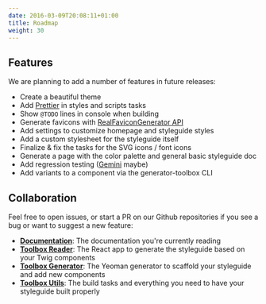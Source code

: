 ```yaml
---
date: 2016-03-09T20:08:11+01:00
title: Roadmap
weight: 30
---
```


## Features

We are planning to add a number of features in future releases:

- Create a beautiful theme
- Add [Prettier](https://prettier.github.io/prettier) in styles and scripts tasks
- Show `@TODO` lines in console when building
- Generate favicons with [RealFaviconGenerator API](https://realfavicongenerator.net/api)
- Add settings to customize homepage and styleguide styles
- Add a custom stylesheet for the styleguide itself
- Finalize & fix the tasks for the SVG icons / font icons
- Generate a page with the color palette and general basic styleguide doc
- Add regression testing ([Gemini](https://gemini-testing.github.io/) maybe)
- Add variants to a component via the generator-toolbox CLI

## Collaboration

Feel free to open issues, or start a PR on our Github repositories if you see a bug or want to suggest a new feature:

- **[Documentation](https://github.com/frontend/toolbox)**: The documentation you're currently reading
- **[Toolbox Reader](https://github.com/frontend/toolbox-reader)**: The React app to generate the styleguide based on your Twig components
- **[Toolbox Generator](https://github.com/frontend/generator-toolbox)**: The Yeoman generator to scaffold your styleguide and add new components
- **[Toolbox Utils](https://github.com/frontend/generator-toolbox)**: The build tasks and everything you need to have your styleguide built properly
